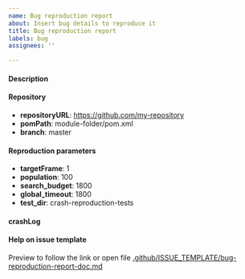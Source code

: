 ```yaml
---
name: Bug reproduction report
about: Insert bug details to reproduce it
title: Bug reproduction report
labels: bug
assignees: ''

---
```


#### Description

#### Repository

- **repositoryURL**: https://github.com/my-repository
- **pomPath**: module-folder/pom.xml
- **branch**: master

#### Reproduction parameters

- **targetFrame**: 1
- **population**: 100
- **search_budget**: 1800
- **global_timeout**: 1800
- **test_dir**: crash-reproduction-tests

#### crashLog

#### Help on issue template
Preview to follow the link or open file [.github/ISSUE_TEMPLATE/bug-reproduction-report-doc.md](https://github.com/luandrea/testrepo-github-app/blob/master/.github/ISSUE_TEMPLATE/bug-reproduction-report-doc.md)
